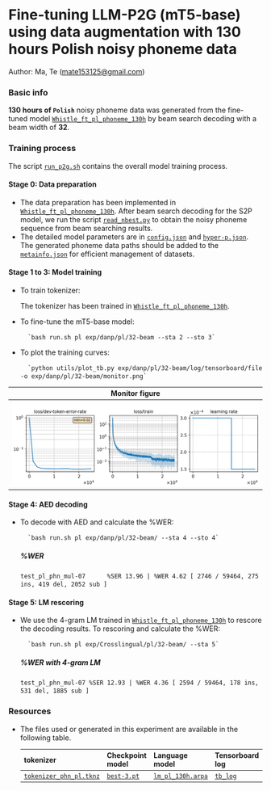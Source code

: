 # Fine-tuning LLM-P2G (mT5-base) using data augmentation with 130 hours Polish noisy phoneme data
Author: Ma, Te (mate153125@gmail.com)
### Basic info

__130 hours of `Polish`__ noisy phoneme data was generated from the fine-tuned model [`Whistle_ft_pl_phoneme_130h`](../../../Crosslingual/pl/Whistle_ft_phoneme_130h/readme.md) by beam search decoding with a beam width of __32__. 


### Training process

The script [`run_p2g.sh`](../../../../run_p2g.sh) contains the overall model training process.

#### Stage 0: Data preparation
* The data preparation has been implemented in [`Whistle_ft_pl_phoneme_130h`](../../../Crosslingual/pl/Whistle_ft_phoneme_130h/readme.md). After beam search decoding for the S2P model, we run the script [`read_nbest.py`](../../../../local/read_nbest.py) to obtain the noisy phoneme sequence from beam searching results.
* The detailed model parameters are in [`config.json`](config.json) and [`hyper-p.json`](hyper-p.json). The generated phoneme data paths should be added to the [`metainfo.json`](../../../data/metainfo.json) for efficient management of datasets.

#### Stage 1 to 3: Model training



* To train tokenizer:

    The tokenizer has been trained in [`Whistle_ft_pl_phoneme_130h`](../../../Crosslingual/pl/Whistle_ft_phoneme_130h/readme.md).

* To fine-tune the mT5-base model:

        `bash run.sh pl exp/danp/pl/32-beam --sta 2 --sto 3`
* To plot the training curves:

        `python utils/plot_tb.py exp/danp/pl/32-beam/log/tensorboard/file -o exp/danp/pl/32-beam/monitor.png`

|     Monitor figure    |
|:-----------------------:|
|![tb-plot](./monitor.png)|

#### Stage 4: AED decoding
* To decode with AED and calculate the %WER:

        `bash run.sh pl exp/danp/pl/32-beam/ --sta 4 --sto 4`

    ##### %WER
    ```
    test_pl_phn_mul-07      %SER 13.96 | %WER 4.62 [ 2746 / 59464, 275 ins, 419 del, 2052 sub ]
    ```

#### Stage 5: LM rescoring

* We use the 4-gram LM trained in [`Whistle_ft_pl_phoneme_130h`](../../../Crosslingual/pl/Whistle_ft_phoneme_130h/readme.md) to rescore the decoding results.
To rescoring and calculate the %WER:

        `bash run.sh pl exp/Crosslingual/pl/32-beam/ --sta 5`

    ##### %WER with 4-gram LM
    ```
    test_pl_phn_mul-07 %SER 12.93 | %WER 4.36 [ 2594 / 59464, 178 ins, 531 del, 1885 sub ]
    ```

### Resources
* The files used or generated in this experiment are available in the following table.

     | tokenizer | Checkpoint model | Language model | Tensorboard log |
    | ----------- | ----------- | ----------- | ----------- |
    | [`tokenizer_phn_pl.tknz`](http://cat-ckpt.oss-cn-beijing.aliyuncs.com/cat-multilingual/cv-lang10/dict/pl/tokenizer_phn_pl.tknz?OSSAccessKeyId=LTAI5tF9KeigLW4UoLbK9vnJ&Expires=2064482941&Signature=6E0P6xis%2FBTZjIkbdIaLS%2F%2Br%2FyU%3D) | [`best-3.pt`](http://cat-ckpt.oss-cn-beijing.aliyuncs.com/cat-multilingual/llm-p2g/exp/pl/32-beam_best-3.pt?OSSAccessKeyId=LTAI5tF9KeigLW4UoLbK9vnJ&Expires=2064494223&Signature=uz%2BnQRPEVwDdmFPO65xlKH2n84Y%3D) | [`lm_pl_130h.arpa`](http://cat-ckpt.oss-cn-beijing.aliyuncs.com/cat-multilingual/cv-lang10/dict/pl/lm_pl_130h_4gram.arpa?OSSAccessKeyId=LTAI5tF9KeigLW4UoLbK9vnJ&Expires=2064492786&Signature=R2c0spDVXOPoMSpaC35EvV9Nt7k%3D) | [`tb_log`](http://cat-ckpt.oss-cn-beijing.aliyuncs.com/cat-multilingual/llm-p2g/exp/pl/tb_log_32-beam.tar.gz?OSSAccessKeyId=LTAI5tF9KeigLW4UoLbK9vnJ&Expires=2064494262&Signature=kovQ8UzwamPBwK7Uk6hisVRYYJk%3D) |

